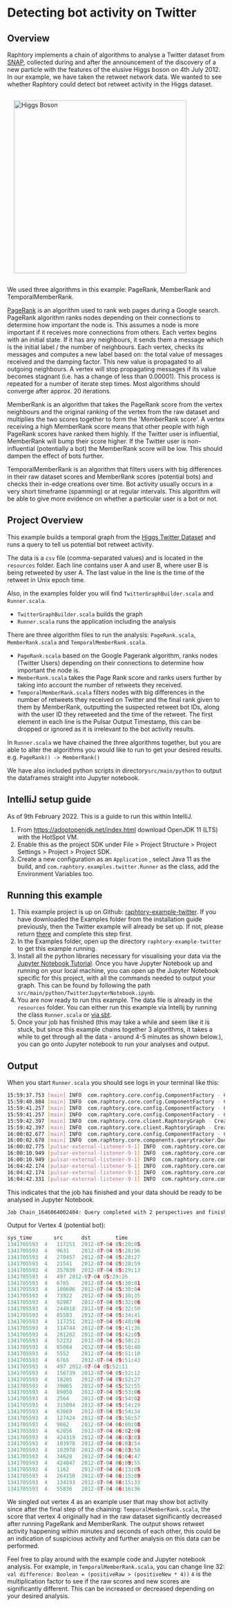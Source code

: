 # Detecting bot activity on Twitter

## Overview

Raphtory implements a chain of algorithms to analyse a Twitter dataset from [SNAP](https://snap.stanford.edu/data/higgs-twitter.html), collected during and after the announcement of the discovery of a new particle with the features of the elusive Higgs boson on 4th July 2012. In our example, we have taken the retweet network data. We wanted to see whether Raphtory could detect bot retweet activity in the Higgs dataset.

<p>
 <img src="../_static/higgs-boson.jpeg" width="400px" style="padding: 15px" alt="Higgs Boson"/>
</p>

We used three algorithms in this example: PageRank, MemberRank and TemporalMemberRank.

[PageRank](https://en.wikipedia.org/wiki/PageRank) is an algorithm used to rank web pages during a Google search. PageRank algorithm ranks nodes depending on their connections to determine how important the node is. This assumes a node is more important if it receives more connections from others. Each vertex begins with an initial state. If it has any neighbours, it sends them a message which is the initial label / the number of neighbours. Each vertex, checks its messages and computes a new label based on: the total value of messages received and the damping factor. This new value is propagated to all outgoing neighbours. A vertex will stop propagating messages if its value becomes stagnant (i.e. has a change of less than 0.00001). This process is repeated for a number of iterate step times. Most algorithms should converge after approx. 20 iterations.

MemberRank is an algorithm that takes the PageRank score from the vertex neighbours and the original ranking of the vertex from the raw dataset and multiplies the two scores together to form the 'MemberRank score'. A vertex receiving a high MemberRank score means that other people with high PageRank scores have ranked them highly. If the Twitter user is influential, MemberRank will bump their score higher. If the Twitter user is non-influential (potentially a bot) the MemberRank score will be low. This should dampen the effect of bots further.

TemporalMemberRank is an algorithm that filters users with big differences in their raw dataset scores and MemberRank scores (potential bots) and checks their in-edge creations over time. Bot activity usually occurs in a very short timeframe (spamming) or at regular intervals. This algorithm will be able to give more evidence on whether a particular user is a bot or not. 

## Project Overview

This example builds a temporal graph from the [Higgs Twitter Dataset](https://snap.stanford.edu/data/higgs-twitter.html) and runs a query to tell us potential bot retweet activity.

The data is a `csv` file (comma-separated values) and is located in the `resources` folder. Each line contains user A and user B, where user B is being retweeted by user A. The last value in the line is the time of the retweet in Unix epoch time.

Also, in the examples folder you will find `TwitterGraphBuilder.scala` and `Runner.scala`.

* `TwitterGraphBuilder.scala` builds the graph
* `Runner.scala` runs the application including the analysis

There are three algorithm files to run the analysis: `PageRank.scala`, `MemberRank.scala` and `TemporalMemberRank.scala`.
* `PageRank.scala`  based on the Google Pagerank algorithm, ranks nodes (Twitter Users) depending on their connections to determine how important the node is. 
* `MemberRank.scala` takes the Page Rank score and ranks users further by taking into account the number of retweets they received.
* `TemporalMemberRank.scala` filters nodes with big differences in the number of retweets they received on Twitter and the final rank given to them by MemberRank, outputting the suspected retweet bot IDs, along with the user ID they retweeted and the time of the retweet. The first element in each line is the Pulsar Output Timestamp, this can be dropped or ignored as it is irrelevant to the bot activity results.

In `Runner.scala` we have chained the three algorithms together, but you are able to alter the algorithms you would like to run to get your desired results. e.g. `PageRank() -> MemberRank()`

We have also included python scripts in directory`src/main/python` to output the dataframes straight into Jupyter notebook.


## IntelliJ setup guide

As of 9th February 2022. This is a guide to run this within IntelliJ.

1. From https://adoptopenjdk.net/index.html download OpenJDK 11 (LTS) with the HotSpot VM.
2. Enable this as the project SDK under File > Project Structure > Project Settings > Project > Project SDK.
3. Create a new configuration as an `Application` , select Java 11 as the build, and `com.raphtory.examples.twitter.Runner` as the class, add the Environment Variables too.

## Running this example

1. This example project is up on Github: [raphtory-example-twitter](https://github.com/Raphtory/Examples/tree/0.5.0/raphtory-example-twitter). If you have downloaded the Examples folder from the installation guide previously, then the Twitter example will already be set up. If not, please return [there](../Install/installdependencies.md) and complete this step first. 
2. In the Examples folder, open up the directory `raphtory-example-twitter` to get this example running.
3. Install all the python libraries necessary for visualising your data via the [Jupyter Notebook Tutorial](../PythonClient/tutorial_py_raphtory.md). Once you have Jupyter Notebook up and running on your local machine, you can open up the Jupyter Notebook specific for this project, with all the commands needed to output your graph. This can be found by following the path `src/main/python/TwitterJupyterNotebook.ipynb`.
4. You are now ready to run this example. The data file is already in the `resources` folder. You can either run this example via Intellij by running the class `Runner.scala` or [via sbt](../Install/installdependencies.md#running-raphtory-via-sbt).
5. Once your job has finished (this may take a while and seem like it is stuck, but since this example chains together 3 algorithms, it takes a while to get through all the data - around 4-5 minutes as shown below.), you can go onto Jupyter notebook to run your analyses and output.

## Output

When you start `Runner.scala` you should see logs in your terminal like this:
```bash
15:59:37.753 [main] INFO  com.raphtory.core.config.ComponentFactory - Creating '2' Partition Managers.
15:59:40.884 [main] INFO  com.raphtory.core.config.ComponentFactory - Creating new Query Manager.
15:59:41.257 [main] INFO  com.raphtory.core.config.ComponentFactory - Creating new Spout 'raphtory_data_raw_1844626742'.
15:59:41.257 [main] INFO  com.raphtory.core.config.ComponentFactory - Creating '2' Graph Builders.
15:59:42.397 [main] INFO  com.raphtory.core.client.RaphtoryGraph - Created Graph object with deployment ID 'raphtory_1844626742'.
15:59:42.397 [main] INFO  com.raphtory.core.client.RaphtoryGraph - Created Graph Spout topic with name 'raphtory_data_raw_1844626742'.
16:00:02.677 [main] INFO  com.raphtory.core.config.ComponentFactory - Creating new Query Progress Tracker for deployment 'raphtory_1844626742' and job 'Chain_1646064002404' at topic 'raphtory_1844626742_Chain_1646064002404'.
16:00:02.678 [main] INFO  com.raphtory.core.components.querytracker.QueryProgressTracker - Starting query progress tracker.
16:00:02.775 [pulsar-external-listener-9-1] INFO  com.raphtory.core.components.querymanager.QueryManager - Range Query 'Chain_1646064002404' received, your job ID is 'Chain_1646064002404'.
16:00:10.949 [pulsar-external-listener-9-1] INFO  com.raphtory.core.components.querytracker.QueryProgressTracker - Job 'Chain_1646064002404': Perspective '1341101181' finished in 8271 ms.
16:00:10.949 [pulsar-external-listener-9-1] INFO  com.raphtory.core.components.querytracker.QueryProgressTracker - Job Chain_1646064002404: Running query, processed 1 perspectives.
16:04:42.174 [pulsar-external-listener-9-1] INFO  com.raphtory.core.components.querytracker.QueryProgressTracker - Job 'Chain_1646064002404': Perspective '1341705593' finished in 271225 ms.
16:04:42.174 [pulsar-external-listener-9-1] INFO  com.raphtory.core.components.querytracker.QueryProgressTracker - Job Chain_1646064002404: Running query, processed 2 perspectives.
16:04:42.331 [pulsar-external-listener-9-1] INFO  com.raphtory.core.components.querytracker.QueryProgressTracker - Job Chain_1646064002404: Query completed with 2 perspectives and finished in 279653 ms.
```
This indicates that the job has finished and your data should be ready to be analysed in Jupyter Notebook.
```bash
Job Chain_1646064002404: Query completed with 2 perspectives and finished in 279653 ms.
```

Output for Vertex 4 (potential bot): 

```python
sys_time       src      dst	       time
1341705593	4	117251	2012-07-04 05:20:05
1341705593	4	9631	2012-07-04 05:26:56
1341705593	4	270457	2012-07-04 05:28:27
1341705593	4	21541	2012-07-04 05:28:59
1341705593	4	357839	2012-07-04 05:29:13
1341705593	4	497	2012-07-04 05:29:26
1341705593	4	6765	2012-07-04 05:30:01
1341705593	4	180606	2012-07-04 05:30:04
1341705593	4	73922	2012-07-04 05:30:35
1341705593	4	92987	2012-07-04 05:32:06
1341705593	4	244918	2012-07-04 05:32:50
1341705593	4	85583	2012-07-04 05:34:41
1341705593	4	117251	2012-07-04 05:40:06
1341705593	4	114744	2012-07-04 05:41:36
1341705593	4	281202	2012-07-04 05:42:05
1341705593	4	52232	2012-07-04 05:50:21
1341705593	4	85084	2012-07-04 05:50:40
1341705593	4	5552	2012-07-04 05:51:10
1341705593	4	6765	2012-07-04 05:51:43
1341705593	4	497	2012-07-04 05:52:11
1341705593	4	156739	2012-07-04 05:52:12
1341705593	4	18205	2012-07-04 05:52:27
1341705593	4	39065	2012-07-04 05:52:55
1341705593	4	89050	2012-07-04 05:53:06
1341705593	4	2564	2012-07-04 05:54:02
1341705593	4	315004	2012-07-04 05:54:29
1341705593	4	63669	2012-07-04 05:54:34
1341705593	4	127424	2012-07-04 05:56:57
1341705593	4	9662	2012-07-04 06:00:08
1341705593	4	62056	2012-07-04 06:02:06
1341705593	4	424319	2012-07-04 06:03:03
1341705593	4	103978	2012-07-04 06:03:54
1341705593	4	103978	2012-07-04 06:03:58
1341705593	4	34620	2012-07-04 06:04:47
1341705593	4	424047	2012-07-04 06:09:55
1341705593	4	1162	2012-07-04 06:13:05
1341705593	4	264150	2012-07-04 06:15:09
1341705593	4	134193	2012-07-04 06:15:33
1341705593	4	55836	2012-07-04 06:16:36
```
We singled out vertex 4 as an example user that may show bot activity since after the final step of the chaining: `TemporalMemberRank.scala`, the score that vertex 4 originally had in the raw dataset significantly decreased after running PageRank and MemberRank. The output shows retweet activity happening within minutes and seconds of each other, this could be an indication of suspicious activity and further analysis on this data can be performed.

Feel free to play around with the example code and Jupyter notebook analysis. For example, in `TemporalMemberRank.scala`, you can change line 32:
`val difference: Boolean = (positiveRaw > (positiveNew * 4))`
`4` is the multiplication factor to see if the raw scores and new scores are significantly different. This can be increased or decreased depending on your desired analysis. 
